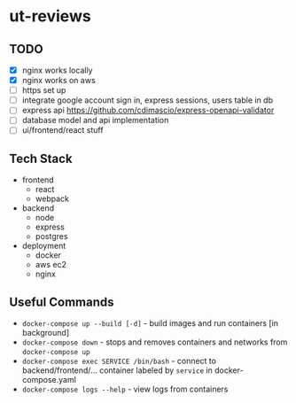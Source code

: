 # ut-reviews
## TODO
- [x] nginx works locally
- [x] nginx works on aws
- [ ] https set up
- [ ] integrate google account sign in, express sessions, users table in db
- [ ] express api https://github.com/cdimascio/express-openapi-validator
- [ ] database model and api implementation
- [ ] ui/frontend/react stuff
## Tech Stack
- frontend
  - react
  - webpack
- backend
  - node
  - express
  - postgres
- deployment
  - docker
  - aws ec2
  - nginx
## Useful Commands
- `docker-compose up --build [-d]` - build images and run containers \[in background\]
- `docker-compose down` - stops and removes containers and networks from `docker-compose up`
- `docker-compose exec SERVICE /bin/bash` - connect to backend/frontend/... container
  labeled by `service` in docker-compose.yaml
- `docker-compose logs --help` - view logs from containers


